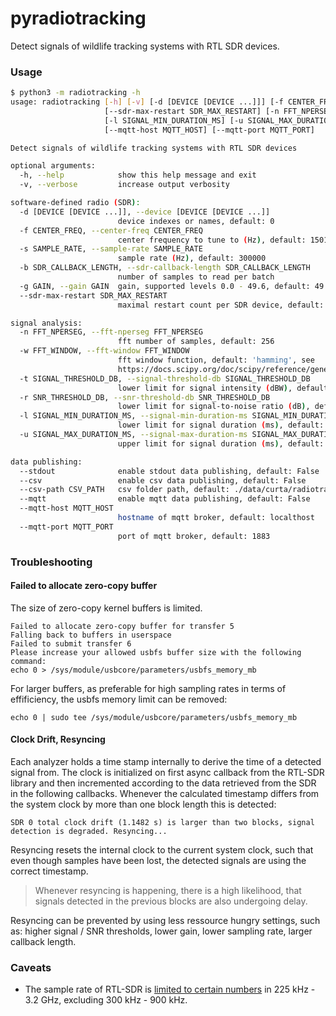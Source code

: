 pyradiotracking
===

Detect signals of wildlife tracking systems with RTL SDR devices.

### Usage

```bash
$ python3 -m radiotracking -h
usage: radiotracking [-h] [-v] [-d [DEVICE [DEVICE ...]]] [-f CENTER_FREQ] [-s SAMPLE_RATE] [-b SDR_CALLBACK_LENGTH] [-g GAIN]
                     [--sdr-max-restart SDR_MAX_RESTART] [-n FFT_NPERSEG] [-w FFT_WINDOW] [-t SIGNAL_THRESHOLD_DB] [-r SNR_THRESHOLD_DB]
                     [-l SIGNAL_MIN_DURATION_MS] [-u SIGNAL_MAX_DURATION_MS] [--stdout] [--csv] [--csv-path CSV_PATH] [--mqtt]
                     [--mqtt-host MQTT_HOST] [--mqtt-port MQTT_PORT]

Detect signals of wildlife tracking systems with RTL SDR devices

optional arguments:
  -h, --help            show this help message and exit
  -v, --verbose         increase output verbosity

software-defined radio (SDR):
  -d [DEVICE [DEVICE ...]], --device [DEVICE [DEVICE ...]]
                        device indexes or names, default: 0
  -f CENTER_FREQ, --center-freq CENTER_FREQ
                        center frequency to tune to (Hz), default: 150100001
  -s SAMPLE_RATE, --sample-rate SAMPLE_RATE
                        sample rate (Hz), default: 300000
  -b SDR_CALLBACK_LENGTH, --sdr-callback-length SDR_CALLBACK_LENGTH
                        number of samples to read per batch
  -g GAIN, --gain GAIN  gain, supported levels 0.0 - 49.6, default: 49.6
  --sdr-max-restart SDR_MAX_RESTART
                        maximal restart count per SDR device, default: 3

signal analysis:
  -n FFT_NPERSEG, --fft-nperseg FFT_NPERSEG
                        fft number of samples, default: 256
  -w FFT_WINDOW, --fft-window FFT_WINDOW
                        fft window function, default: 'hamming', see
                        https://docs.scipy.org/doc/scipy/reference/generated/scipy.signal.spectrogram.html
  -t SIGNAL_THRESHOLD_DB, --signal-threshold-db SIGNAL_THRESHOLD_DB
                        lower limit for signal intensity (dBW), default: -50.0
  -r SNR_THRESHOLD_DB, --snr-threshold-db SNR_THRESHOLD_DB
                        lower limit for signal-to-noise ratio (dB), default: 10.0
  -l SIGNAL_MIN_DURATION_MS, --signal-min-duration-ms SIGNAL_MIN_DURATION_MS
                        lower limit for signal duration (ms), default: 8
  -u SIGNAL_MAX_DURATION_MS, --signal-max-duration-ms SIGNAL_MAX_DURATION_MS
                        upper limit for signal duration (ms), default: 40

data publishing:
  --stdout              enable stdout data publishing, default: False
  --csv                 enable csv data publishing, default: False
  --csv-path CSV_PATH   csv folder path, default: ./data/curta/radiotracking
  --mqtt                enable mqtt data publishing, default: False
  --mqtt-host MQTT_HOST
                        hostname of mqtt broker, default: localthost
  --mqtt-port MQTT_PORT
                        port of mqtt broker, default: 1883
```

### Troubleshooting

#### Failed to allocate zero-copy buffer

The size of zero-copy kernel buffers is limited.

```
Failed to allocate zero-copy buffer for transfer 5
Falling back to buffers in userspace
Failed to submit transfer 6
Please increase your allowed usbfs buffer size with the following command:
echo 0 > /sys/module/usbcore/parameters/usbfs_memory_mb
```
For larger buffers, as preferable for high sampling rates in terms of effificiency, the usbfs memory limit can be removed:

`echo 0 | sudo tee /sys/module/usbcore/parameters/usbfs_memory_mb`

#### Clock Drift, Resyncing

Each analyzer holds a time stamp internally to derive the time of a detected signal from. The clock is initialized on first async callback from the RTL-SDR library and then incremented according to the data retrieved from the SDR in the following callbacks. Whenever the calculated timestamp differs from the system clock by more than one block length this is detected:

`SDR 0 total clock drift (1.1482 s) is larger than two blocks, signal detection is degraded. Resyncing...`

Resyncing resets the internal clock to the current system clock, such that even though samples have been lost, the detected signals are using the correct timestamp.

> Whenever resyncing is happening, there is a high likelihood, that signals detected in the previous blocks are also undergoing delay. 

Resyncing can be prevented by using less ressource hungry settings, such as: higher signal / SNR thresholds, lower gain, lower sampling rate, larger callback length. 


### Caveats

- The sample rate of RTL-SDR is [limited to certain numbers](https://github.com/osmocom/rtl-sdr/blob/0847e93e0869feab50fd27c7afeb85d78ca04631/src/librtlsdr.c#L1103-L1108) in 225 kHz - 3.2 GHz, excluding 300 kHz - 900 kHz.
